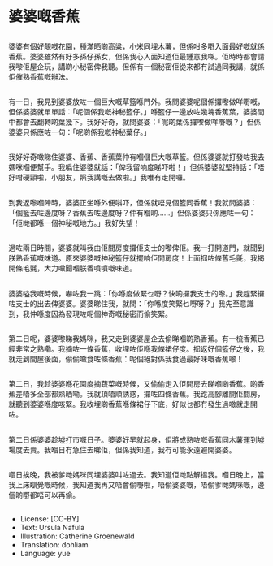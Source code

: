 # 婆婆嘅香蕉

##
婆婆有個好靚嘅花園，種滿晒啲高粱，小米同埋木薯，但係咁多嘢入面最好嘅就係香蕉。婆婆雖然有好多孫仔孫女，但係我心入面知道佢最鍾意我㗎。佢時時都會請我嚟佢屋企玩，講啲小秘密俾我聽。但係有一個秘密佢從來都冇試過同我講，就係佢催熟香蕉嘅辦法。

##
有一日，我見到婆婆放咗一個巨大嘅草籃喺門外。我問婆婆呢個係攞嚟做咩嘢嘅，但係婆婆就單單話：「呢個係我嘅神秘籃仔。」喺籃仔一邊放咗幾塊香蕉葉，婆婆間中都會去翻轉啲葉幾下。我好好奇，就問婆婆：「呢啲葉係攞嚟做咩嘢嘅？」但係婆婆只係應咗一句：「呢啲係我嘅神秘葉仔。」

##
我好好奇噉睇住婆婆、香蕉、香蕉葉仲有嗰個巨大嘅草籃。但係婆婆就打發咗我去媽咪嗰便幫手。我噅住婆婆就話：「俾我留响度睇吓啦！」但係婆婆就堅持話：「唔好咁硬頸啦，小朋友，照我講嘅去做啦。」我唯有走開囉。

##
到我返嚟嗰陣時，婆婆正坐喺外便唞吓，但係就唔見個籃同香蕉！我就問婆婆：「個籃去咗邊度呀？香蕉去咗邊度呀？仲有嗰啲......」但係婆婆只係應咗一句：「佢哋都喺一個神秘嘅地方。」我好失望！

##
過咗兩日時間，婆婆就叫我由佢間房度攞佢支士的嚟俾佢。我一打開道門，就聞到朕熟香蕉嘅味道。原來婆婆嘅神秘籃仔就擺响佢間房度！上面𢫏咗條舊毛氈，我揭開條毛氈，大力噉聞嗰朕香噴噴嘅味道。

##
婆婆嗌我嘅時候，嚇咗我一跳：「你喺度做緊乜嘢？快啲攞我支士的嚟。」我趕緊攞咗支士的出去俾婆婆。婆婆睇住我，就問：「你喺度笑緊乜嘢呀？」我先至意識到，我仲喺度因為發現咗呢個神奇嘅秘密而偷笑緊。

##
第二日呢，婆婆嚟睇我媽咪，我又走到婆婆屋企去偷睇嗰啲熟香蕉。有一梳香蕉已經非常之熟嘞。我摘咗一條香蕉，收埋咗佢喺我條裙仔度。𢫏返好個籃仔之後，我就走到間屋後面，偷偷噉食咗條香蕉：呢個絕對係我食過最好味嘅香蕉嚟！

##
第二日，我趁婆婆喺花園度摘蔬菜嘅時候，又偷偷走入佢間房去睇嗰啲香蕉。啲香蕉差唔多全部都熟晒嘞。我就頂唔順誘惑，攞咗四條香蕉。我趷高腳離開佢間房，就聽到婆婆喺度咳緊。我收埋啲香蕉喺條裙仔下底，好似乜都冇發生過噉就走開咗。

##
第二日係婆婆趁墟打市嘅日子。婆婆好早就起身，佢將成熟咗嘅香蕉同木薯運到墟場度去賣。我嗰日冇急住去睇佢，但係我知道，我冇可能永遠避開婆婆。

##
嗰日挨晚，我被爹哋媽咪同埋婆婆叫咗過去。我知道佢哋點解搵我。嗰日晚上，當我上床瞓覺嘅時候，我知道我再又唔會偷嘢啦，唔偷婆婆嘅，唔偷爹哋媽咪嘅，邊個啲嘢都唔可以再偷。

##
* License: [CC-BY]
* Text: Ursula Nafula
* Illustration: Catherine Groenewald
* Translation: dohliam
* Language: yue

